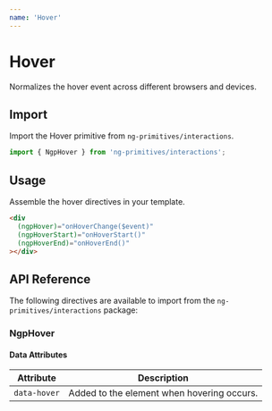 ```yaml
---
name: 'Hover'
---
```


# Hover

Normalizes the hover event across different browsers and devices.

<docs-example name="hover"></docs-example>

## Import

Import the Hover primitive from `ng-primitives/interactions`.

```ts
import { NgpHover } from 'ng-primitives/interactions';
```

## Usage

Assemble the hover directives in your template.

```html
<div
  (ngpHover)="onHoverChange($event)"
  (ngpHoverStart)="onHoverStart()"
  (ngpHoverEnd)="onHoverEnd()"
></div>
```

## API Reference

The following directives are available to import from the `ng-primitives/interactions` package:

### NgpHover

<api-docs name="NgpHover"></api-docs>

#### Data Attributes

| Attribute    | Description                                |
| ------------ | ------------------------------------------ |
| `data-hover` | Added to the element when hovering occurs. |
